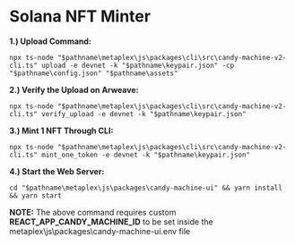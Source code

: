 # Solana NFT Minter

**1.) Upload Command:**

```shell
npx ts-node "$pathname\metaplex\js\packages\cli\src\candy-machine-v2-cli.ts" upload -e devnet -k "$pathname\keypair.json" -cp "$pathname\config.json" "$pathname\assets"
```

**2.) Verify the Upload on Arweave:**

```shell
npx ts-node "$pathname\metaplex\js\packages\cli\src\candy-machine-v2-cli.ts" verify_upload -e devnet -k "$pathname\keypair.json"
```

**3.) Mint 1 NFT Through CLI:**

```shell
npx ts-node "$pathname\metaplex\js\packages\cli\src\candy-machine-v2-cli.ts" mint_one_token -e devnet -k "$pathname\keypair.json"
```

**4.) Start the Web Server:**

```shell
cd "$pathname\metaplex\js\packages\candy-machine-ui" && yarn install && yarn start
```

**NOTE:** The above command requires custom **REACT_APP_CANDY_MACHINE_ID** to be set inside the metaplex\js\packages\candy-machine-ui\.env file
